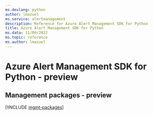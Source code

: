 ```yaml
---
ms.devlang: python
author: lmazuel
ms.service: alertmanagement
description: Reference for Azure Alert Management SDK for Python
title: Azure Alert Management SDK for Python
ms.data: 11/09/2022
ms.topic: reference
ms.author: lmazuel
---
```

# Azure Alert Management SDK for Python - preview

## Management packages - preview
[!INCLUDE [mgmt-packages](alert-management-mgmt-index.md)]